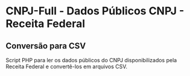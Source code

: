 # CNPJ-Full - Dados Públicos CNPJ - Receita Federal
## Conversão para CSV
Script PHP para ler os dados públicos do CNPJ disponibilizados pela Receita Federal e convertê-los em arquivos CSV.
